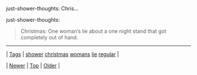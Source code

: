 <!--
title: just-shower-thoughts
date: 2020-06-28T15:27:00.146Z
tags: shower, christmas, womans, lie, regular
-->


just-shower-thoughts: Chris...

<p>just-shower-thoughts:</p>

<blockquote><p>Christmas: One woman’s lie about a one night stand that got completely out of hand.</p></blockquote>

<!--BOTTOM-POST-NAVIGATION-->
---

| [Tags](tags.md) | [shower](tag-shower.md) [christmas](tag-christmas.md) [womans](tag-womans.md) [lie](tag-lie.md) [regular](tag-regular.md) |

| [Newer](154901286444.md) | [Top](index.md) | [Older](154909171109.md) |